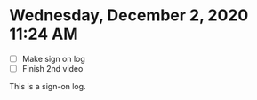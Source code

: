 # Wednesday, December  2, 2020 11:24 AM
- [ ] Make sign on log
- [ ] Finish 2nd video

This is a sign-on log.


